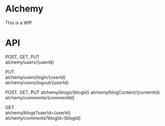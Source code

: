 # Alchemy
This is a WIP. 

# API


POST, GET, PUT  
alchemy/users/{userId}  

PUT  
alchemy/users/login/{userId}  
alchemy/users/logout/{userId} 

POST, GET, PUT
alchemy/blogs/{blogId}
alchemy/blogContent/{contentId}
alchemy/comments/{commentId}

GET  
alchemy/blogs?userId={userId}  
alchemy/comments?blogId={blogId}  
